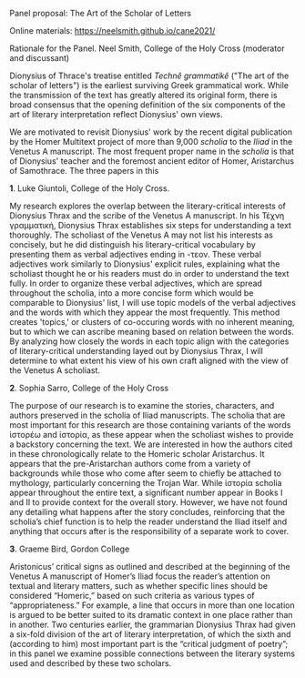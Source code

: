 Panel proposal: The Art of the Scholar of Letters

Online materials: https://neelsmith.github.io/cane2021/


Rationale for the Panel.  Neel Smith, College of the Holy Cross (moderator and discussant)

Dionysius of Thrace's treatise entitled *Technê grammatikê* ("The art of the scholar of letters") is the earliest surviving Greek grammatical work.  While the transmission of the text has greatly altered its original form, there is broad consensus that the opening definition of the six components of the art of literary interpretation reflect Dionysius' own views.

We are motivated to revisit Dionysius' work by the recent digital publication by the Homer Multitext project of more than 9,000 *scholia* to the *Iliad* in the Venetus A manuscript. The most frequent proper name in the *scholia* is that of Dionysius' teacher and the foremost ancient editor of Homer, Aristarchus of Samothrace.  The three papers in this


**1**. Luke Giuntoli, College of the Holy Cross.

My research explores the overlap between the literary-critical interests of Dionysius Thrax and the scribe of the Venetus A manuscript. In his Τέχνη γραμματική, Dionysius Thrax establishes six steps for understanding a text thoroughly. The scholiast of the Venetus A may not list his interests as concisely, but he did distinguish his literary-critical vocabulary by presenting them as verbal adjectives ending in -τεον. These verbal adjectives work similarly to Dionysius' explicit rules, explaining what the scholiast thought he or his readers must do in order to understand the text fully. In order to organize these verbal adjectives, which are spread throughout the scholia, into a more concise form which would be comparable to Dionysius' list, I will use topic models of the verbal adjectives and the words with which they appear the most frequently. This method creates 'topics,' or clusters of co-occuring words with no inherent meaning, but to which we can ascribe meaning based on relation between the words. By analyzing how closely the words in each topic align with the categories of literary-critical understanding layed out by Dionysius Thrax, I will determine to what extent his view of his own craft aligned with the view of the Venetus A scholiast.


**2**. Sophia Sarro, College of the Holy Cross

The purpose of our research is to examine the stories, characters, and authors preserved in the scholia of Iliad manuscripts. The scholia that are most important for this research are those containing variants of the words ἱστορέω and ἱστορία, as these appear when the scholiast wishes to provide a backstory concerning the text. We are interested in how the authors cited in these chronologically relate to the Homeric scholar Aristarchus. It appears that the pre-Aristarchan authors come from a variety of backgrounds while those who come after seem to chiefly be attached to mythology, particularly concerning the Trojan War. While ἱστορία scholia appear throughout the entire text, a significant number appear in Books I and II to provide context for the overall story. However, we have not found any detailing what happens after the story concludes, reinforcing that the scholia’s chief function is to help the reader understand the Iliad itself and anything that occurs after is the responsibility of a separate work to cover.


**3**. Graeme Bird, Gordon College

Aristonicus’ critical signs as outlined and described at the beginning of the Venetus A manuscript of Homer’s Iliad focus the reader’s attention on textual and literary matters, such as whether specific lines should be considered “Homeric,” based on such criteria as various types of “appropriateness.”  For example, a line that occurs in more than one location is argued to be better suited to its dramatic context in one place rather than in another.  Two centuries earlier, the grammarian Dionysius Thrax had given a six-fold division of the art of literary interpretation, of which the sixth and (according to him) most important part is the “critical judgment of poetry”; in this panel we examine possible connections between the literary systems used and described by these two scholars.
